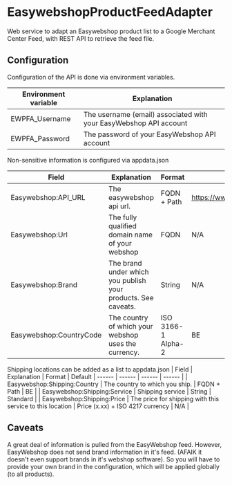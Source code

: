 # EasywebshopProductFeedAdapter
Web service to adapt an Easywebshop product list to a Google Merchant Center Feed, with REST API to retrieve the feed file.

## Configuration
Configuration of the API is done via environment variables.

| Environment variable | Explanation |
| ------ | ------ |
| EWPFA_Username | The username (email) associated with your EasyWebshop API account |
| EWPFA_Password | The password of your EasyWebshop API account |

Non-sensitive information is configured via appdata.json

| Field | Explanation | Format | Default
| ------ | ------ | ------ | ------ |
| Easywebshop:API_URL | The easywebshop api url. | FQDN + Path | https://www.easywebshop.com/api/ |
| Easywebshop:Url | The fully qualified domain name of your webshop | FQDN | N/A |
| Easywebshop:Brand | The brand under which you publish your products. See caveats. | String | N/A |
| Easywebshop:CountryCode | The country of which your webshop uses the currency. | ISO 3166-1 Alpha-2 | BE |

Shipping locations can be added as a list to appdata.json
| Field | Explanation | Format | Default
| ------ | ------ | ------ | ------ |
| Easywebshop:Shipping:Country | The country to which you ship. | FQDN + Path | BE |
| Easywebshop:Shipping:Service | Shipping service | String | Standard |
| Easywebshop:Shipping:Price | The price for shipping with this service to this location | Price (x.xx) + ISO 4217 currency | N/A |



## Caveats
A great deal of information is pulled from the EasyWebshop feed. However, EasyWebshop does not send brand information in it's feed. (AFAIK it doesn't even support brands in it's webshop software). So you will have to provide your own brand in the configuration, which will be applied globally (to all products).
